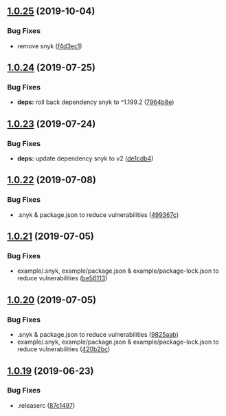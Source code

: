 ## [1.0.25](https://github.com/JimmyBeldone/gatsby-plugin-stylus-resources/compare/v1.0.24...v1.0.25) (2019-10-04)


### Bug Fixes

* remove snyk ([f4d3ec1](https://github.com/JimmyBeldone/gatsby-plugin-stylus-resources/commit/f4d3ec1))

## [1.0.24](https://github.com/JimmyBeldone/gatsby-plugin-stylus-resources/compare/v1.0.23...v1.0.24) (2019-07-25)


### Bug Fixes

* **deps:** roll back dependency snyk to ^1.199.2 ([7964b8e](https://github.com/JimmyBeldone/gatsby-plugin-stylus-resources/commit/7964b8e))

## [1.0.23](https://github.com/JimmyBeldone/gatsby-plugin-stylus-resources/compare/v1.0.22...v1.0.23) (2019-07-24)


### Bug Fixes

* **deps:** update dependency snyk to v2 ([de1cdb4](https://github.com/JimmyBeldone/gatsby-plugin-stylus-resources/commit/de1cdb4))

## [1.0.22](https://github.com/JimmyBeldone/gatsby-plugin-stylus-resources/compare/v1.0.21...v1.0.22) (2019-07-08)


### Bug Fixes

* .snyk & package.json to reduce vulnerabilities ([499367c](https://github.com/JimmyBeldone/gatsby-plugin-stylus-resources/commit/499367c))

## [1.0.21](https://github.com/JimmyBeldone/gatsby-plugin-stylus-resources/compare/v1.0.20...v1.0.21) (2019-07-05)


### Bug Fixes

* example/.snyk, example/package.json & example/package-lock.json to reduce vulnerabilities ([be56113](https://github.com/JimmyBeldone/gatsby-plugin-stylus-resources/commit/be56113))

## [1.0.20](https://github.com/JimmyBeldone/gatsby-plugin-stylus-resources/compare/v1.0.19...v1.0.20) (2019-07-05)


### Bug Fixes

* .snyk & package.json to reduce vulnerabilities ([9825aab](https://github.com/JimmyBeldone/gatsby-plugin-stylus-resources/commit/9825aab))
* example/.snyk, example/package.json & example/package-lock.json to reduce vulnerabilities ([420b2bc](https://github.com/JimmyBeldone/gatsby-plugin-stylus-resources/commit/420b2bc))

## [1.0.19](https://github.com/JimmyBeldone/gatsby-plugin-stylus-resources/compare/v1.0.18...v1.0.19) (2019-06-23)


### Bug Fixes

* .releaserc ([87c1497](https://github.com/JimmyBeldone/gatsby-plugin-stylus-resources/commit/87c1497))
